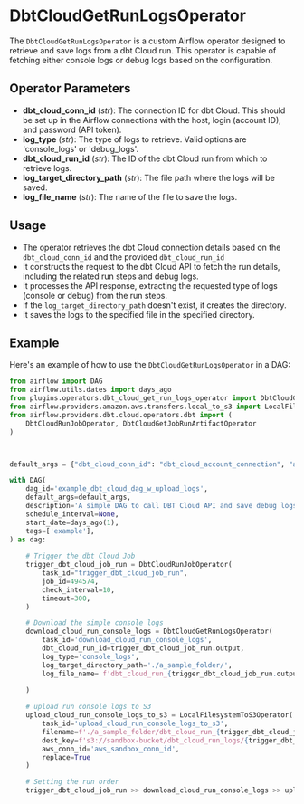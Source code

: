 # DbtCloudGetRunLogsOperator

The `DbtCloudGetRunLogsOperator` is a custom Airflow operator designed to retrieve and save logs from a dbt Cloud run. This operator is capable of fetching either console logs or debug logs based on the configuration.

## Operator Parameters

- **dbt_cloud_conn_id** (*str*): The connection ID for dbt Cloud. This should be set up in the Airflow connections with the host, login (account ID), and password (API token).
- **log_type** (*str*): The type of logs to retrieve. Valid options are 'console_logs' or 'debug_logs'.
- **dbt_cloud_run_id** (*str*): The ID of the dbt Cloud run from which to retrieve logs.
- **log_target_directory_path** (*str*): The file path where the logs will be saved.
- **log_file_name** (*str*): The name of the file to save the logs.

## Usage

   - The operator retrieves the dbt Cloud connection details based on the `dbt_cloud_conn_id` and the provided `dbt_cloud_run_id`
   - It constructs the request to the dbt Cloud API to fetch the run details, including the related run steps and debug logs.
   - It processes the API response, extracting the requested type of logs (console or debug) from the run steps.
   - If the `log_target_directory_path` doesn't exist, it creates the directory.
   - It saves the logs to the specified file in the specified directory.

## Example

Here's an example of how to use the `DbtCloudGetRunLogsOperator` in a DAG:

```python
from airflow import DAG
from airflow.utils.dates import days_ago
from plugins.operators.dbt_cloud_get_run_logs_operator import DbtCloudGetRunLogsOperator
from airflow.providers.amazon.aws.transfers.local_to_s3 import LocalFilesystemToS3Operator
from airflow.providers.dbt.cloud.operators.dbt import (
    DbtCloudRunJobOperator, DbtCloudGetJobRunArtifactOperator
)



default_args = {"dbt_cloud_conn_id": "dbt_cloud_account_connection", "account_id": 12345}

with DAG(
    dag_id='example_dbt_cloud_dag_w_upload_logs',
    default_args=default_args,
    description='A simple DAG to call DBT Cloud API and save debug logs',
    schedule_interval=None,
    start_date=days_ago(1),
    tags=['example'],
) as dag:
    
    # Trigger the dbt Cloud Job
    trigger_dbt_cloud_job_run = DbtCloudRunJobOperator(
        task_id="trigger_dbt_cloud_job_run",
        job_id=494574,
        check_interval=10,
        timeout=300,
    )

    # Download the simple console logs
    download_cloud_run_console_logs = DbtCloudGetRunLogsOperator(
        task_id='download_cloud_run_console_logs',
        dbt_cloud_run_id=trigger_dbt_cloud_job_run.output,
        log_type='console_logs',
        log_target_directory_path='./a_sample_folder/',
        log_file_name= f'dbt_cloud_run_{trigger_dbt_cloud_job_run.output}_console_logs.log',
        
    )

    # upload run console logs to S3
    upload_cloud_run_console_logs_to_s3 = LocalFilesystemToS3Operator(
        task_id='upload_cloud_run_console_logs_to_s3',
        filename=f'./a_sample_folder/dbt_cloud_run_{trigger_dbt_cloud_job_run.output}_console_logs.log',
        dest_key=f's3://sandbox-bucket/dbt_cloud_run_logs/{trigger_dbt_cloud_job_run.output}/dbt_cloud_run_{trigger_dbt_cloud_job_run.output}_console_logs.log',
        aws_conn_id='aws_sandbox_conn_id',
        replace=True
    )

    # Setting the run order
    trigger_dbt_cloud_job_run >> download_cloud_run_console_logs >> upload_cloud_run_console_logs_to_s3